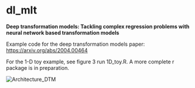 # dl_mlt
**Deep transformation models: Tackling complex regression problems with neural network based transformation models**

Example code for the deep transformation models paper: https://arxiv.org/abs/2004.00464

For the 1-D toy example, see figure 3 run 1D_toy.R. A more complete r package is in preparation. 

![Architecture_DTM](https://user-images.githubusercontent.com/10535982/84586369-544d7800-ae19-11ea-90a3-cc0d18faad16.png)


